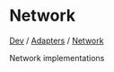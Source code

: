 # Network

[Dev](../../../README.md) / [Adapters](../README.md) / [Network](./README.md)

Network implementations